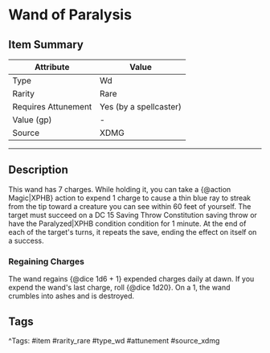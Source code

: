 # Wand of Paralysis

## Item Summary

| Attribute            | Value                        |
|----------------------|------------------------------|
| Type                 | Wd |
| Rarity               | Rare             |
| Requires Attunement  | Yes (by a spellcaster)                |
| Value (gp)           | -    |
| Source               | XDMG |

---

## Description

This wand has 7 charges. While holding it, you can take a {@action Magic|XPHB} action to expend 1 charge to cause a thin blue ray to streak from the tip toward a creature you can see within 60 feet of yourself. The target must succeed on a DC 15 Saving Throw Constitution saving throw or have the Paralyzed|XPHB condition condition for 1 minute. At the end of each of the target's turns, it repeats the save, ending the effect on itself on a success.

### Regaining Charges

The wand regains {@dice 1d6 + 1} expended charges daily at dawn. If you expend the wand's last charge, roll {@dice 1d20}. On a 1, the wand crumbles into ashes and is destroyed.

## Tags

^Tags: #item #rarity_rare #type_wd #attunement #source_xdmg